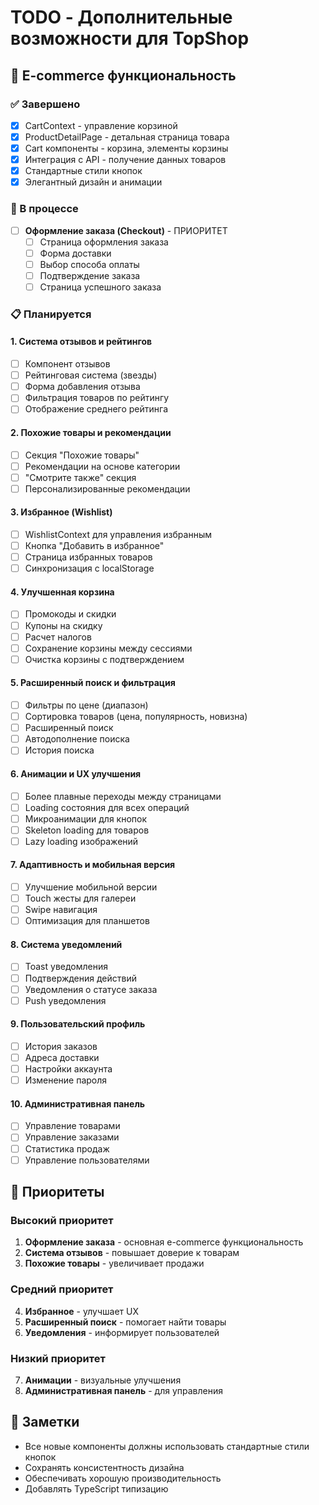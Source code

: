 # TODO - Дополнительные возможности для TopShop

## 🛒 E-commerce функциональность

### ✅ Завершено
- [x] CartContext - управление корзиной
- [x] ProductDetailPage - детальная страница товара
- [x] Cart компоненты - корзина, элементы корзины
- [x] Интеграция с API - получение данных товаров
- [x] Стандартные стили кнопок
- [x] Элегантный дизайн и анимации

### 🔄 В процессе
- [ ] **Оформление заказа (Checkout)** - ПРИОРИТЕТ
  - [ ] Страница оформления заказа
  - [ ] Форма доставки
  - [ ] Выбор способа оплаты
  - [ ] Подтверждение заказа
  - [ ] Страница успешного заказа

### 📋 Планируется

#### 1. Система отзывов и рейтингов
- [ ] Компонент отзывов
- [ ] Рейтинговая система (звезды)
- [ ] Форма добавления отзыва
- [ ] Фильтрация товаров по рейтингу
- [ ] Отображение среднего рейтинга

#### 2. Похожие товары и рекомендации
- [ ] Секция "Похожие товары"
- [ ] Рекомендации на основе категории
- [ ] "Смотрите также" секция
- [ ] Персонализированные рекомендации

#### 3. Избранное (Wishlist)
- [ ] WishlistContext для управления избранным
- [ ] Кнопка "Добавить в избранное"
- [ ] Страница избранных товаров
- [ ] Синхронизация с localStorage

#### 4. Улучшенная корзина
- [ ] Промокоды и скидки
- [ ] Купоны на скидку
- [ ] Расчет налогов
- [ ] Сохранение корзины между сессиями
- [ ] Очистка корзины с подтверждением

#### 5. Расширенный поиск и фильтрация
- [ ] Фильтры по цене (диапазон)
- [ ] Сортировка товаров (цена, популярность, новизна)
- [ ] Расширенный поиск
- [ ] Автодополнение поиска
- [ ] История поиска

#### 6. Анимации и UX улучшения
- [ ] Более плавные переходы между страницами
- [ ] Loading состояния для всех операций
- [ ] Микроанимации для кнопок
- [ ] Skeleton loading для товаров
- [ ] Lazy loading изображений

#### 7. Адаптивность и мобильная версия
- [ ] Улучшение мобильной версии
- [ ] Touch жесты для галереи
- [ ] Swipe навигация
- [ ] Оптимизация для планшетов

#### 8. Система уведомлений
- [ ] Toast уведомления
- [ ] Подтверждения действий
- [ ] Уведомления о статусе заказа
- [ ] Push уведомления

#### 9. Пользовательский профиль
- [ ] История заказов
- [ ] Адреса доставки
- [ ] Настройки аккаунта
- [ ] Изменение пароля

#### 10. Административная панель
- [ ] Управление товарами
- [ ] Управление заказами
- [ ] Статистика продаж
- [ ] Управление пользователями

## 🎯 Приоритеты

### Высокий приоритет
1. **Оформление заказа** - основная e-commerce функциональность
2. **Система отзывов** - повышает доверие к товарам
3. **Похожие товары** - увеличивает продажи

### Средний приоритет
4. **Избранное** - улучшает UX
5. **Расширенный поиск** - помогает найти товары
6. **Уведомления** - информирует пользователей

### Низкий приоритет
7. **Анимации** - визуальные улучшения
8. **Административная панель** - для управления

## 📝 Заметки
- Все новые компоненты должны использовать стандартные стили кнопок
- Сохранять консистентность дизайна
- Обеспечивать хорошую производительность
- Добавлять TypeScript типизацию 
